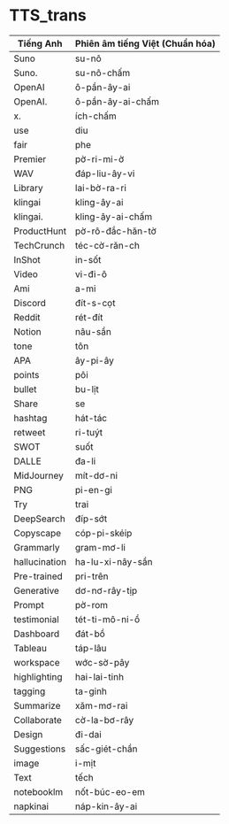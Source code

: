 # TTS_trans
| **Tiếng Anh** | **Phiên âm tiếng Việt (Chuẩn hóa)** |
| ------------- | ----------------------------------- |
| Suno          | su-nô                               |
| Suno.         | su-nô-chấm                          |
| OpenAI        | ô-pần-ây-ai                         |
| OpenAI.       | ô-pần-ây-ai-chấm                    |
| x.            | ích-chấm                            |
| use           | diu                                 |
| fair          | phe                                 |
| Premier       | pờ-ri-mi-ờ                          |
| WAV           | đáp-liu-ây-vi                       |
| Library       | lai-bờ-ra-ri                        |
| klingai       | kling-ây-ai                         |
| klingai.      | kling-ây-ai-chấm                    |
| ProductHunt   | pờ-rô-đắc-hăn-tờ                    |
| TechCrunch    | téc-cờ-răn-ch                       |
| InShot        | in-sốt                              |
| Video         | vi-đi-ô                             |
| Ami           | a-mi                                |
| Discord       | đít-s-cọt                           |
| Reddit        | rét-đít                             |
| Notion        | nâu-sần                             |
| tone          | tôn                                 |
| APA           | ây-pi-ây                            |
| points        | pôi                                 |
| bullet        | bu-lịt                              |
| Share         | se                                  |
| hashtag       | hát-tác                             |
| retweet       | ri-tuýt                             |
| SWOT          | suốt                                |
| DALLE         | đa-li                               |
| MidJourney    | mít-dơ-ni                           |
| PNG           | pi-en-gi                            |
| Try           | trai                                |
| DeepSearch    | đíp-sớt                             |
| Copyscape     | cóp-pi-skéip                        |
| Grammarly     | gram-mơ-li                          |
| hallucination | ha-lu-xi-nây-sần                    |
| Pre-trained   | pri-trên                            |
| Generative    | dơ-nơ-rây-tịp                       |
| Prompt        | pờ-rom                              |
| testimonial   | tét-ti-mô-ni-ồ                      |
| Dashboard     | đát-bồ                              |
| Tableau       | táp-lâu                             |
| workspace     | wớc-sờ-pây                          |
| highlighting  | hai-lai-tinh                        |
| tagging       | ta-ginh                             |
| Summarize     | xăm-mơ-rai                          |
| Collaborate   | cờ-la-bơ-rây                        |
| Design        | đi-dai                              |
| Suggestions   | sấc-giét-chần                       |
| image         | i-mịt                               |
| Text          | tếch                                |
| notebooklm    | nốt-búc-eo-em                       |
| napkinai      | náp-kin-ây-ai                       |
